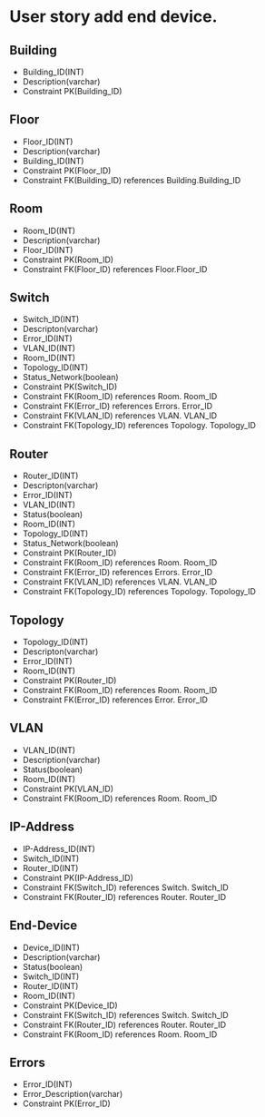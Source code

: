 # User story add end device.

## Building

* Building_ID(INT) 
* Description(varchar)
* Constraint PK(Building_ID)


## Floor

* Floor_ID(INT)
* Description(varchar)
* Building_ID(INT)
* Constraint PK(Floor_ID)
* Constraint FK(Building_ID) references Building.Building_ID


## Room 

* Room_ID(INT)
* Description(varchar)
* Floor_ID(INT)
* Constraint PK(Room_ID)
* Constraint FK(Floor_ID) references Floor.Floor_ID


## Switch 

* Switch_ID(INT)
* Descripton(varchar)
* Error_ID(INT)
* VLAN_ID(INT)
* Room_ID(INT)
* Topology_ID(INT)
* Status_Network(boolean)
* Constraint PK(Switch_ID)
* Constraint FK(Room_ID) references Room.
Room_ID
* Constraint FK(Error_ID) references Errors.
Error_ID
* Constraint FK(VLAN_ID) references VLAN.
VLAN_ID
* Constraint FK(Topology_ID) references Topology.
Topology_ID


## Router 

* Router_ID(INT)
* Descripton(varchar)
* Error_ID(INT)
* VLAN_ID(INT)
* Status(boolean)
* Room_ID(INT)
* Topology_ID(INT)
* Status_Network(boolean)
* Constraint PK(Router_ID)
* Constraint FK(Room_ID) references Room.
Room_ID
* Constraint FK(Error_ID) references Errors.
Error_ID
* Constraint FK(VLAN_ID) references VLAN.
VLAN_ID
* Constraint FK(Topology_ID) references Topology.
Topology_ID

## Topology 

* Topology_ID(INT)
* Descripton(varchar)
* Error_ID(INT)
* Room_ID(INT)
* Constraint PK(Router_ID)
* Constraint FK(Room_ID) references Room.
Room_ID
* Constraint FK(Error_ID) references Error.
Error_ID

## VLAN 

* VLAN_ID(INT)
* Description(varchar)
* Status(boolean)
* Room_ID(INT)
* Constraint PK(VLAN_ID)
* Constraint FK(Room_ID) references Room.
Room_ID

## IP-Address 

* IP-Address_ID(INT)
* Switch_ID(INT)
* Router_ID(INT)
* Constraint PK(IP-Address_ID)
* Constraint FK(Switch_ID) references Switch.
Switch_ID
* Constraint FK(Router_ID) references Router.
Router_ID


## End-Device
* Device_ID(INT)
* Description(varchar)
* Status(boolean)
* Switch_ID(INT)
* Router_ID(INT)
* Room_ID(INT)
* Constraint PK(Device_ID)
* Constraint FK(Switch_ID) references Switch.
Switch_ID
* Constraint FK(Router_ID) references Router.
Router_ID
* Constraint FK(Room_ID) references Room.
Room_ID


## Errors

* Error_ID(INT)
* Error_Description(varchar)
* Constraint PK(Error_ID)
